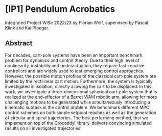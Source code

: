 # [IP1] Pendulum Acrobatics

Integrated Project WiSe 2022/23 by Florian Wolf, supervised by Pascal Klink and Kai Ploeger.

## Abstract
For decades, cart-pole systems have been an important benchmark problem for dynamics and control theory.
Due to their high level of nonlinearity, instability and underactuation, they require fast-reactive
controllers and are widely used to test emerging control approaches. However, the possible motion
profiles of the classical cart-pole system are limited by the rectilinear cart motion. Furthermore, the
system is typically investigated in isolation, directly allowing the cart to be displaced. In this work,
we investigate a three-dimensional spherical cart-pole system that is realized at the end-effector of a
Barret WAM robotic arm, allowing for more challenging motions to be generated while simultaneously
introducing a kinematic subtask in the control problem. We benchmark different MPC control schemes on
both simple setpoint reaches as well as the generation of circular and spiral trajectories. The best
performing method, that we implement on top of the Crocoddyl library, delivers convincing simulated
results on all investigated trajectories.
